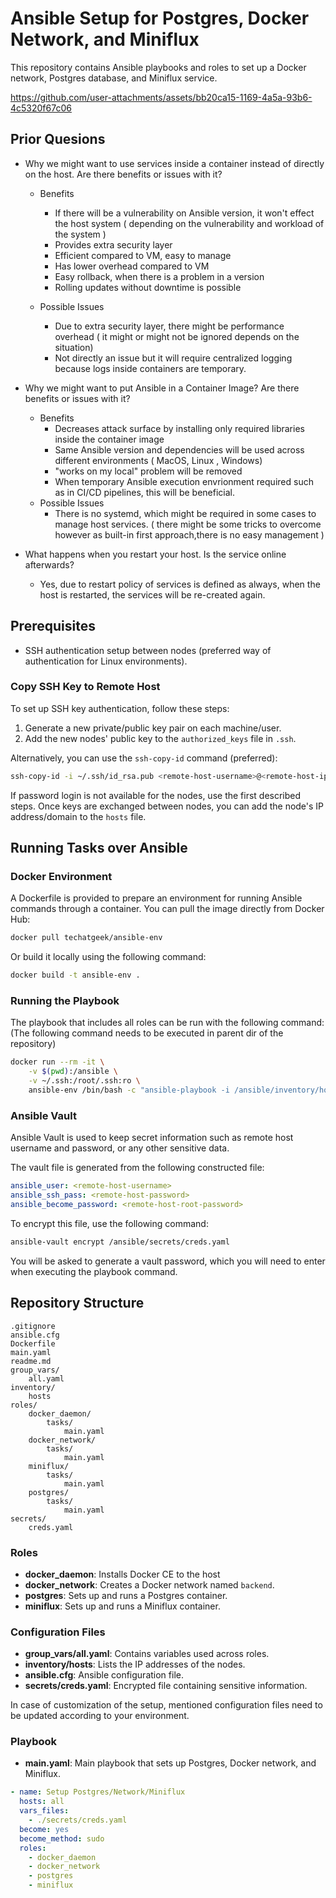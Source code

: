 # Ansible Setup for Postgres, Docker Network, and Miniflux

This repository contains Ansible playbooks and roles to set up a Docker network, Postgres database, and Miniflux service.


https://github.com/user-attachments/assets/bb20ca15-1169-4a5a-93b6-4c5320f67c06



## Prior Quesions 

- Why we might want to use services inside a container instead of directly on the host. Are there benefits or issues with it?
     - Benefits
        - If there will be a vulnerability on Ansible version, it won't effect the host system ( depending on the vulnerability and workload of the system )
        - Provides extra security layer
        - Efficient compared to VM, easy to manage
        - Has lower overhead compared to VM 
        - Easy rollback, when there is a problem in a version
        - Rolling updates without downtime is possible
    
    - Possible Issues
        - Due to extra security layer, there might be performance overhead ( it might or might not be ignored depends on the situation) 
        - Not directly an issue but it will require centralized logging because logs inside containers are temporary.

- Why we might want to put Ansible in a Container Image? Are there benefits or issues with it?
    - Benefits
        - Decreases attack surface by installing only required libraries inside the container image
        - Same Ansible version and dependencies will be used across different environments ( MacOS, Linux , Windows)
        - "works on my local" problem will be removed
        - When temporary Ansible execution envrionment required such as in CI/CD pipelines, this will be beneficial. 
    - Possible Issues
        - There is no systemd, which might be required in some cases to manage host services. ( there might be some tricks to overcome however as built-in first approach,there is no easy management )

- What happens when you restart your host. Is the service online afterwards?
    - Yes, due to restart policy of services is defined as always, when the host is restarted, the services will be re-created again. 


## Prerequisites

- SSH authentication setup between nodes (preferred way of authentication for Linux environments).

### Copy SSH Key to Remote Host

To set up SSH key authentication, follow these steps:

1. Generate a new private/public key pair on each machine/user.
2. Add the new nodes' public key to the `authorized_keys` file in `.ssh`.

Alternatively, you can use the `ssh-copy-id` command (preferred):

```bash
ssh-copy-id -i ~/.ssh/id_rsa.pub <remote-host-username>@<remote-host-ip>
```

If password login is not available for the nodes, use the first described steps. Once keys are exchanged between nodes, you can add the node's IP address/domain to the `hosts` file.

## Running Tasks over Ansible

### Docker Environment

A Dockerfile is provided to prepare an environment for running Ansible commands through a container. You can pull the image directly from Docker Hub:

```bash
docker pull techatgeek/ansible-env
```

Or build it locally using the following command:

```bash
docker build -t ansible-env .
```

### Running the Playbook

The playbook that includes all roles can be run with the following command: 
 (The following command needs to be executed in parent dir of the repository)

```bash
docker run --rm -it \
    -v $(pwd):/ansible \
    -v ~/.ssh:/root/.ssh:ro \
    ansible-env /bin/bash -c "ansible-playbook -i /ansible/inventory/hosts /ansible/main.yaml --ask-vault-pass"
```

### Ansible Vault

Ansible Vault is used to keep secret information such as remote host username and password, or any other sensitive data.

The vault file is generated from the following constructed file:

```yaml
ansible_user: <remote-host-username>
ansible_ssh_pass: <remote-host-password>
ansible_become_password: <remote-host-root-password>
```

To encrypt this file, use the following command:

```bash
ansible-vault encrypt /ansible/secrets/creds.yaml
```

You will be asked to generate a vault password, which you will need to enter when executing the playbook command.

## Repository Structure

```
.gitignore
ansible.cfg
Dockerfile
main.yaml
readme.md
group_vars/
    all.yaml
inventory/
    hosts
roles/
    docker_daemon/
        tasks/
            main.yaml
    docker_network/
        tasks/
            main.yaml
    miniflux/
        tasks/
            main.yaml
    postgres/
        tasks/
            main.yaml
secrets/
    creds.yaml
```

### Roles

- **docker_daemon**: Installs Docker CE to the host
- **docker_network**: Creates a Docker network named `backend`.
- **postgres**: Sets up and runs a Postgres container.
- **miniflux**: Sets up and runs a Miniflux container.

### Configuration Files

- **group_vars/all.yaml**: Contains variables used across roles.
- **inventory/hosts**: Lists the IP addresses of the nodes.
- **ansible.cfg**: Ansible configuration file.
- **secrets/creds.yaml**: Encrypted file containing sensitive information.

In case of customization of the setup, mentioned configuration files need to be updated according to your environment. 

### Playbook

- **main.yaml**: Main playbook that sets up Postgres, Docker network, and Miniflux.

```yaml
- name: Setup Postgres/Network/Miniflux
  hosts: all
  vars_files:
    - ./secrets/creds.yaml
  become: yes
  become_method: sudo
  roles:
    - docker_daemon
    - docker_network
    - postgres
    - miniflux
```
